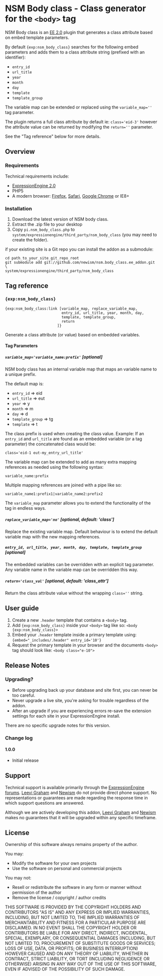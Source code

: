 NSM Body class - Class generator for the `<body>` tag
=====================================================

NSM Body class is an [EE 2.0][ee] plugin that generates a class attribute based on embed template parameters.

By default `{exp:nsm_body_class}` searches for the following embed parameters and adds them to a class attribute string (prefixed with an identifier):

* `entry_id`
* `url_title`
* `year`
* `month`
* `day`
* `template`
* `template_group`

The variable map can be extended or replaced using the `variable_map=''` tag parameter.

The plugin returns a full class attribute by default ie: `class='eid-3'` however the attribute value can be returned by modifying the `return=''` parameter.

See the "Tag reference" below for more details.

Overview
--------

### Requirements

Technical requirements include:

* [ExpressionEngine 2.0][ee]
* PHP5
* A modern browser: [Firefox][firefox], [Safari][safari], [Google Chrome][chrome] or IE8+

### Installation

1. Download the latest version of NSM body class.
2. Extract the .zip file to your desktop
3. Copy `pi.nsm_body_class.php` to `system/expressionengine/third_party/nsm_body_class` (you may need to create the folder).

if your existing site is a Git repo you can install the addon as a submodule:

	cd path_to_your_site_git_repo_root
	git submodule add git://github.com/newism/nsm.body_class.ee_addon.git \
	system/expressionengine/third_party/nsm_body_class
	

Tag reference
------------

### `{exp:nsm_body_class}`

    {exp:nsm_body_class:link [variable_map, replace_variable_map,
                              entry_id, url_title, year, month, day,
                              template, template_group,
                              return
                            ]}

Generate a class attribute (or value) based on embedded variables.

#### Tag Parameters

##### `variable_map='variable_name:prefix'` [optional]

NSM body class has an internal variable map that maps an variable name to a unique prefix.

The default map is:

* `entry_id` => eid
* `url_title` => eut
* `year` => y
* `month` => m
* `day` => d
* `template_group` => tg
* `template` => t

The class prefix is used when creating the class value. Example: If an `entry_id` and `url_title` are found as an embedded variable (or a tag parameter) the concatenated class would be:

	class='eid-1 eut-my_entry_url_title'

The variable map can be extended to add as many extra mapping references as needed using the following syntax:

	variable_name:prefix

Multiple mapping references are joined with a pipe like so:

	variable_name1:prefix1|variable_name2:prefix2

The `variable_map` parameter allows you to extend the functionality of the tag in endless ways.

##### `replace_variable_map='no'` [optional, default: 'class']

Replace the existing variable map. Default behaviour is to extend the default variable map with the new mapping references.

##### `entry_id, url_title, year, month, day, template, template_group` [optional]

The embedded variables can be overridden with an explicit tag parameter. Any variable name in the variable map can be overridden this way.

##### `return='class_val'` [optional, default: 'class_attr']

Return the class attribute value without the wrapping `class=''` string.

User guide
----------

1. Create a new `.header` template that contains a `<body>` tag.
1. Add `{exp:nsm_body_class}` inside your `<body>` tag like so: `<body {exp:nsm_body_class}>`
3. Embed your `.header` template inside a primary template using: ``{embed="_includes/.header" entry_id='10'}``
4. Request the primary template in your browser and the documents `<body>` tag should look like: `<body class="e-10">`

Release Notes
-------------

### Upgrading?

* Before upgrading back up your database and site first, you can never be too careful.
* Never upgrade a live site, you're asking for trouble regardless of the addon.
* After an upgrade if you are experiencing errors re-save the extension settings for each site in your ExpressionEngine install.

There are no specific upgrade notes for this version.

### Change log

#### 1.0.0

* Initial release

Support
-------

Technical support is available primarily through the [ExpressionEngine forums][ee_forums]. [Leevi Graham][lg] and [Newism][nsm] do not provide direct phone support. No representations or guarantees are made regarding the response time in which support questions are answered.

Although we are actively developing this addon, [Leevi Graham][lg] and [Newism][nsm] makes no guarantees that it will be upgraded within any specific timeframe.

License
------

Ownership of this software always remains property of the author.

You may:

* Modify the software for your own projects
* Use the software on personal and commercial projects

You may not:

* Resell or redistribute the software in any form or manner without permission of the author
* Remove the license / copyright / author credits

THIS SOFTWARE IS PROVIDED BY THE COPYRIGHT HOLDERS AND CONTRIBUTORS "AS IS" AND ANY EXPRESS OR IMPLIED WARRANTIES, INCLUDING, BUT NOT LIMITED TO, THE IMPLIED WARRANTIES OF MERCHANTABILITY AND FITNESS FOR A PARTICULAR PURPOSE ARE DISCLAIMED. IN NO EVENT SHALL THE COPYRIGHT HOLDER OR CONTRIBUTORS BE LIABLE FOR ANY DIRECT, INDIRECT, INCIDENTAL, SPECIAL, EXEMPLARY, OR CONSEQUENTIAL DAMAGES (INCLUDING, BUT NOT LIMITED TO, PROCUREMENT OF SUBSTITUTE GOODS OR SERVICES; LOSS OF USE, DATA, OR PROFITS; OR BUSINESS INTERRUPTION) HOWEVER CAUSED AND ON ANY THEORY OF LIABILITY, WHETHER IN CONTRACT, STRICT LIABILITY, OR TORT (INCLUDING NEGLIGENCE OR OTHERWISE) ARISING IN ANY WAY OUT OF THE USE OF THIS SOFTWARE, EVEN IF ADVISED OF THE POSSIBILITY OF SUCH DAMAGE.

[lg]: http://leevigraham.com

[nsm]: http://newism.com.au
[nsm_publish_plus]: http://leevigraham.com/cms-customisation/expressionengine/nsm-publish-plus/

[ee]: http://expressionengine.com/index.php?affiliate=newism
[ee_forums]: http://expressionengine.com/index.php?affiliate=newism&page=forums
[ee_cp]: http://expressionengine.com/index.php?affiliate=newism&page=docs/cp/index.html
[ee_cp_edit]: http://expressionengine.com/index.php?affiliate=newism&page=docs/cp/edit/index.html
[ee_cp_extensions_manager]: http://expressionengine.com/index.php?affiliate=newism&page=docs/cp/admin/utilities/extension_manager.html
[ee_msm]: http://expressionengine.com/index.php?affiliate=newism&page=downloads/details/multiple_site_manager/

[firefox]: http://firefox.com
[safari]: http://www.apple.com/safari/download/
[chrome]: http://www.google.com/chrome/

[lg_addon_updater]: http://leevigraham.com/cms-customisation/expressionengine/lg-addon-updater/
[gh_morphine_theme]: http://github.com/newism/nsm.morphine.theme
